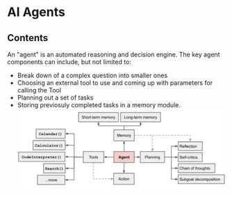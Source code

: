 # AI Agents

## Contents

An "agent" is an automated reasoning and decision engine. The key agent components can include, but not limited to:
- Break down of a complex question into smaller ones
- Choosing an external tool to use and coming up with parameters for calling the Tool
- Planning out a set of tasks
- Storing previosuly completed tasks in a memory module. 
![alt text](figs/image.png)